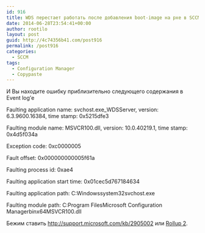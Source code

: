 ```yaml
---
id: 916
title: WDS перестает работать после добавления boot-image на pxe в SCCM 2012 R2
date: 2014-06-28T23:54:41+00:00
author: rootilo
layout: post
guid: http://4c74356b41.com/post916
permalink: /post916
categories:
  - SCCM
tags:
  - Configuration Manager
  - Copypaste
---
```

И Вы находите ошибку приблизительно следующего содержания в Event log&#8217;е
  
Faulting application name: svchost.exe_WDSServer, version: 6.3.9600.16384, time stamp: 0x5215dfe3
  
Faulting module name: MSVCR100.dll, version: 10.0.40219.1, time stamp: 0x4d5f034a
  
Exception code: 0xc0000005
  
Fault offset: 0x000000000005f61a
  
Faulting process id: 0xae4
  
Faulting application start time: 0x01cec5d767184634
  
Faulting application path: C:Windowssystem32svchost.exe
  
Faulting module path: C:Program FilesMicrosoft Configuration Managerbinx64MSVCR100.dll

Бежим ставить http://support.microsoft.com/kb/2905002 или [Rollup 2](http://support.microsoft.com/kb/2970177).

&nbsp;